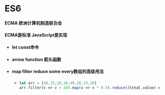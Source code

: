 # ES6

#### ECMA 欧洲计算机制造联合会
#### ECMA是标准 JavaScript是实现

+ #### let const命令
+ #### arrow function 箭头函数
+ #### map filter reduce some every数组的高级用法
    + ```js
      let arr = [10,15,20,30,40,20,19,20]
      arr.filter(v => v > 20).map(v => v * 0.5).reduce((total,value) => total + value,0)
      ``` 

